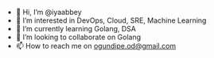 - 👋 Hi, I’m @iyaabbey
- 👀 I’m interested in DevOps, Cloud, SRE, Machine Learning
- 🌱 I’m currently learning Golang, DSA
- 💞️ I’m looking to collaborate on Golang
- 📫 How to reach me on ogundipe.od@gmail.com

<!---
iyaabbey/iyaabbey is a ✨ special ✨ repository because its `README.md` (this file) appears on your GitHub profile.
You can click the Preview link to take a look at your changes.
--->
